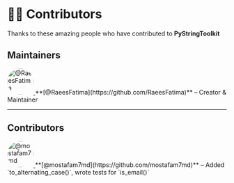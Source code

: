 # 👩‍💻 Contributors

Thanks to these amazing people who have contributed to **PyStringToolkit** 

## Maintainers
<a href="https://github.com/RaeesFatima">
  <img src="https://avatars.githubusercontent.com/RaeesFatima" width="60px" style="border-radius:50%" alt="@RaeesFatima"/>
</a>  
**[@RaeesFatima](https://github.com/RaeesFatima)** – Creator & Maintainer  

---

## Contributors
<a href="https://github.com/mostafam7md">
  <img src="https://avatars.githubusercontent.com/mostafam7md" width="60px" style="border-radius:50%" alt="@mostafam7md"/>
</a>  
**[@mostafam7md](https://github.com/mostafam7md)** – Added `to_alternating_case()`, wrote tests for `is_email()`
